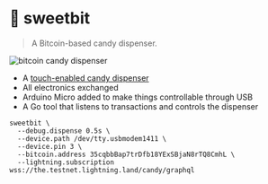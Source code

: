 # 🍬 sweetbit

>A Bitcoin-based candy dispenser.

![bitcoin candy dispenser](https://user-images.githubusercontent.com/198988/40588423-72ae6898-61dd-11e8-8921-fbb9e948552b.gif)

* A [touch-enabled candy dispenser](https://www.amazon.de/gp/product/B01M15MVNY/ref=oh_aui_detailpage_o00_s00?ie=UTF8&psc=1)
* All electronics exchanged
* Arduino Micro added to make things controllable through USB
* A Go tool that listens to transactions and controls the dispenser

```
sweetbit \
  --debug.dispense 0.5s \
  --device.path /dev/tty.usbmodem1411 \
  --device.pin 3 \
  --bitcoin.address 35cqbbBap7trDfb18YExSBjaN8rTQ8CmhL \
  --lightning.subscription wss://the.testnet.lightning.land/candy/graphql
```
